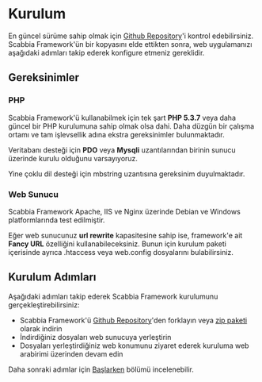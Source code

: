 # Kurulum #

En güncel sürüme sahip olmak için [Github Repository](http://larukedi.github.com/Scabbia-Framework/)'i kontrol edebilirsiniz. Scabbia Framework'ün bir kopyasını elde ettikten sonra, web uygulamanızı aşağıdaki adımları takip ederek konfigure etmeniz gereklidir.


## Gereksinimler ##

### PHP ###
Scabbia Framework'ü kullanabilmek için tek şart **PHP 5.3.7** veya daha güncel bir PHP kurulumuna sahip olmak olsa dahi. Daha düzgün bir çalışma ortamı ve tam işlevsellik adına ekstra gereksinimler bulunmaktadır.

Veritabanı desteği için **PDO** veya **Mysqli** uzantılarından birinin sunucu üzerinde kurulu olduğunu varsayıyoruz.

Yine çoklu dil desteği için mbstring uzantısına gereksinim duyulmaktadır.


### Web Sunucu ###
Scabbia Framework Apache, IIS ve Nginx üzerinde Debian ve Windows platformlarında test edilmiştir.

Eğer web sunucunuz **url rewrite** kapasitesine sahip ise, framework'e ait **Fancy URL** özelliğini kullanabileceksiniz. Bunun için kurulum paketi içerisinde ayrıca .htaccess veya web.config dosyalarını bulabilirsiniz.


## Kurulum Adımları ##
Aşağıdaki adımları takip ederek Scabbia Framework kurulumunu gerçekleştirebilirsiniz:

* Scabbia Framework'ü [Github Repository](http://larukedi.github.com/Scabbia-Framework/)'den forklayın veya [zip paketi](http://larukedi.github.com/Scabbia-Framework/archive/master.zip) olarak indirin
* İndirdiğiniz dosyaları web sunucuya yerleştirin
* Dosyaları yerleştirdiğiniz web konumunu ziyaret ederek kuruluma web arabirimi üzerinden devam edin

Daha sonraki adımlar için [Başlarken](gettingstarted.md) bölümü incelenebilir.
